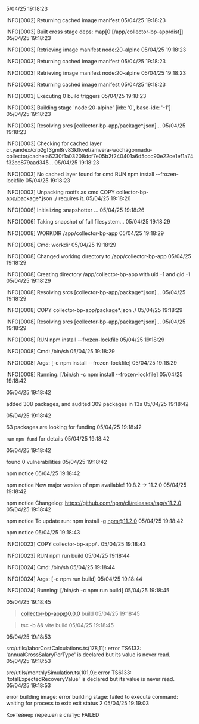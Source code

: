 5/04/25 19:18:23

INFO[0002] Returning cached image manifest
05/04/25 19:18:23

INFO[0003] Built cross stage deps: map[0:[/app/collector-bp-app/dist]]
05/04/25 19:18:23

INFO[0003] Retrieving image manifest node:20-alpine
05/04/25 19:18:23

INFO[0003] Returning cached image manifest
05/04/25 19:18:23

INFO[0003] Retrieving image manifest node:20-alpine
05/04/25 19:18:23

INFO[0003] Returning cached image manifest
05/04/25 19:18:23

INFO[0003] Executing 0 build triggers
05/04/25 19:18:23

INFO[0003] Building stage 'node:20-alpine' [idx: '0', base-idx: '-1']
05/04/25 19:18:23

INFO[0003] Resolving srcs [collector-bp-app/package*.json]...
05/04/25 19:18:23

INFO[0003] Checking for cached layer cr.yandex/crp2gf3gm8rv83kfkvet/amvera-wochagonnadu-collector/cache:a6230f1a03208dcf7e05b2f240401a6d5ccc90e22ce1ef1a74f32ce879aad345...
05/04/25 19:18:23

INFO[0003] No cached layer found for cmd RUN npm install --frozen-lockfile
05/04/25 19:18:23

INFO[0003] Unpacking rootfs as cmd COPY collector-bp-app/package*.json ./ requires it.
05/04/25 19:18:26

INFO[0006] Initializing snapshotter ...
05/04/25 19:18:26

INFO[0006] Taking snapshot of full filesystem...
05/04/25 19:18:29

INFO[0008] WORKDIR /app/collector-bp-app
05/04/25 19:18:29

INFO[0008] Cmd: workdir
05/04/25 19:18:29

INFO[0008] Changed working directory to /app/collector-bp-app
05/04/25 19:18:29

INFO[0008] Creating directory /app/collector-bp-app with uid -1 and gid -1
05/04/25 19:18:29

INFO[0008] Resolving srcs [collector-bp-app/package*.json]...
05/04/25 19:18:29

INFO[0008] COPY collector-bp-app/package*.json ./
05/04/25 19:18:29

INFO[0008] Resolving srcs [collector-bp-app/package*.json]...
05/04/25 19:18:29

INFO[0008] RUN npm install --frozen-lockfile
05/04/25 19:18:29

INFO[0008] Cmd: /bin/sh
05/04/25 19:18:29

INFO[0008] Args: [-c npm install --frozen-lockfile]
05/04/25 19:18:29

INFO[0008] Running: [/bin/sh -c npm install --frozen-lockfile]
05/04/25 19:18:42

05/04/25 19:18:42

added 308 packages, and audited 309 packages in 13s
05/04/25 19:18:42

05/04/25 19:18:42

63 packages are looking for funding
05/04/25 19:18:42

run `npm fund` for details
05/04/25 19:18:42

05/04/25 19:18:42

found 0 vulnerabilities
05/04/25 19:18:42

npm notice
05/04/25 19:18:42

npm notice New major version of npm available! 10.8.2 -> 11.2.0
05/04/25 19:18:42

npm notice Changelog: https://github.com/npm/cli/releases/tag/v11.2.0
05/04/25 19:18:42

npm notice To update run: npm install -g npm@11.2.0
05/04/25 19:18:42

npm notice
05/04/25 19:18:43

INFO[0023] COPY collector-bp-app/ .
05/04/25 19:18:43

INFO[0023] RUN npm run build
05/04/25 19:18:44

INFO[0024] Cmd: /bin/sh
05/04/25 19:18:44

INFO[0024] Args: [-c npm run build]
05/04/25 19:18:44

INFO[0024] Running: [/bin/sh -c npm run build]
05/04/25 19:18:45

05/04/25 19:18:45

> collector-bp-app@0.0.0 build
05/04/25 19:18:45

> tsc -b && vite build
05/04/25 19:18:45

05/04/25 19:18:53

src/utils/laborCostCalculations.ts(178,11): error TS6133: 'annualGrossSalaryPerType' is declared but its value is never read.
05/04/25 19:18:53

src/utils/monthlySimulation.ts(101,9): error TS6133: 'totalExpectedRecoveryValue' is declared but its value is never read.
05/04/25 19:18:53

error building image: error building stage: failed to execute command: waiting for process to exit: exit status 2
05/04/25 19:19:03

Контейнер перешел в статус FAILED
